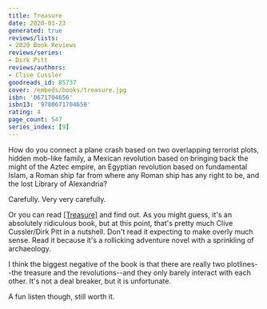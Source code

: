 ```yaml
---
title: Treasure
date: 2020-01-23
generated: true
reviews/lists:
- 2020 Book Reviews
reviews/series:
- Dirk Pitt
reviews/authors:
- Clive Cussler
goodreads_id: 85737
cover: /embeds/books/treasure.jpg
isbn: '0671704656'
isbn13: '9780671704650'
rating: 4
page_count: 547
series_index: [9]
---
```

How do you connect a plane crash based on two overlapping terrorist plots, hidden mob-like family, a Mexican revolution based on bringing back the might of the Aztec empire, an Egyptian revolution based on fundamental Islam, a Roman ship far from where any Roman ship has any right to be, and the lost Library of Alexandria?  

Carefully. Very very carefully.  

<!--more-->

Or you can read [[Treasure]]() and find out. As you might guess, it's an absolutely ridiculous book, but at this point, that's pretty much Clive Cussler/Dirk Pitt in a nutshell. Don't read it expecting to make overly much sense. Read it because it's a rollicking adventure novel with a sprinkling of archaeology.  

I think the biggest negative of the book is that there are really two plotlines--the treasure and the revolutions--and they only barely interact with each other. It's not a deal breaker, but it is unfortunate.  

A fun listen though, still worth it.